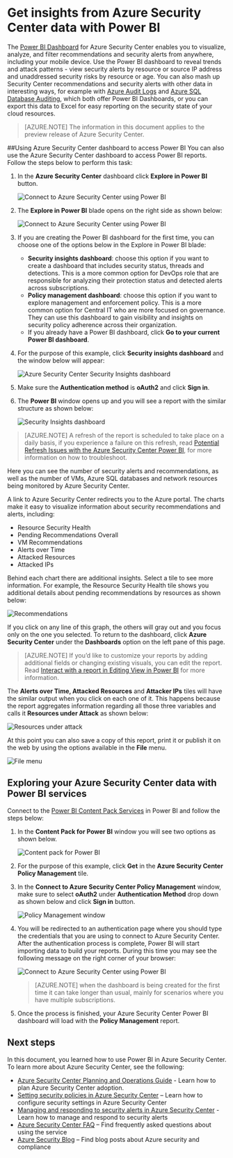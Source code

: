<properties
   pageTitle="Get insights from Azure Security Center data with Power BI| Microsoft Azure"
   description="The Azure Security Center Power BI content pack makes it easy to find  security alerts, recommendations, attacked resources and trends, based on a dataset that has been created for your reporting."
   services="security-center"
   documentationCenter="na"
   authors="YuriDio"
   manager="swadhwa"
   editor=""/>

<tags
   ms.service="security-center"
   ms.devlang="na"
   ms.topic="hero-article"
   ms.tgt_pltfrm="na"
   ms.workload="na"
   ms.date="06/03/2016"
   ms.author="yurid"/>

# Get insights from Azure Security Center data with Power BI
The [Power BI Dashboard](http://aka.ms/azure-security-center-power-bi) for Azure Security Center enables you to visualize, analyze, and filter recommendations and security alerts from anywhere, including your mobile device. Use the Power BI dashboard to reveal trends and attack patterns - view security alerts by resource or source IP address and unaddressed security risks by resource or age. You can also mash up Security Center recommendations and security alerts with other data in interesting ways, for example with [Azure Audit Logs](https://powerbi.microsoft.com/blog/monitor-azure-audit-logs-with-power-bi/) and [Azure SQL Database Auditing](https://powerbi.microsoft.com/blog/monitor-your-azure-sql-database-auditing-activity-with-power-bi/), which both offer Power BI Dashboards, or you can export this data to Excel for easy reporting on the security state of your cloud resources.

> [AZURE.NOTE] The information in this document applies to the preview release of Azure Security Center.


##Using Azure Security Center dashboard to access Power BI
You can also use the Azure Security Center dashboard to access Power BI reports. Follow the steps below to perform this task: 

1. In the **Azure Security Center** dashboard click **Explore in Power BI** button.

	![Connect to Azure Security Center using Power BI](./media/security-center-powerbi/security-center-powerbi-fig9-new.png) 

2. The **Explore in Power BI** blade opens on the right side as shown below:

	![Connect to Azure Security Center using Power BI](./media/security-center-powerbi/security-center-powerbi-fig2-new.png)

3. If you are creating the Power BI dashboard for the first time, you can choose one of the options below in the Explore in Power BI blade: 

	- **Security insights dashboard**: choose this option if you want to create a dashboard that includes security status, threads and detections. This is a more common option for DevOps role that are responsible for analyzing their protection status and detected alerts across subscriptions.
	- **Policy management dashboard**: choose this option if you want to explore management and enforcement policy.  This is a more common option for Central IT who are more focused on governance. They can use this dashboard to gain visibility and insights on security policy adherence across their organization.
	- If you already have a Power BI dashboard, click **Go to your current Power BI dashboard**.

4. For the purpose of this example, click **Security insights dashboard** and the window below will appear:

	![Azure Security Center Security Insights dashboard](./media/security-center-powerbi/security-center-powerbi-fig3-new.png)

5. Make sure the **Authentication method** is **oAuth2** and click **Sign in**.
6. The **Power BI** window opens up and you will see a report with the similar structure as shown below:
	
	![Security Insights dashboard](./media/security-center-powerbi/security-center-powerbi-fig5.png)

> [AZURE.NOTE] A refresh of the report is scheduled to take place on a daily basis, if you experience a failure on this refresh, read [Potential Refresh Issues with the Azure Security Center Power BI](https://blogs.msdn.microsoft.com/azuresecurity/2016/04/07/azure-security-center-power-bi-refresh-fails/), for more information on how to troubleshoot.

Here you can see the number of security alerts and recommendations, as well as the number of VMs, Azure SQL databases and network resources being monitored by Azure Security Center.

A link to Azure Security Center redirects you to the Azure portal. The charts make it easy to visualize information about security recommendations and alerts, including:

- Resource Security Health
- Pending Recommendations Overall
- VM Recommendations
- Alerts over Time
- Attacked Resources
- Attacked IPs

Behind each chart there are additional insights. Select a tile to see more information. For example, the Resource Security Health tile shows you additional details about pending recommendations by resources as shown below:

![Recommendations](./media/security-center-powerbi/security-center-powerbi-fig6.png)

If you click on any line of this graph, the others will gray out and you focus only on the one you selected. To return to the dashboard, click **Azure Security Center** under the **Dashboards** option on the left pane of this page.

> [AZURE.NOTE] If you’d like to customize your reports by adding additional fields or changing existing visuals, you can edit the report. Read [Interact with a report in Editing View in Power BI](https://powerbi.microsoft.com/documentation/powerbi-service-interact-with-a-report-in-editing-view/) for more information.

The **Alerts over Time, Attacked Resources** and **Attacker IPs** tiles will have the similar output when you click on each one of it. This happens because the report aggregates information regarding all those three variables and calls it **Resources under Attack** as shown below:

![Resources under attack](./media/security-center-powerbi/security-center-powerbi-fig7.png)

At this point you can also save a copy of this report, print it or publish it on the web by using the options available in the **File** menu.

![File menu](./media/security-center-powerbi/security-center-powerbi-fig8.png)

## Exploring your Azure Security Center data with Power BI services

Connect to the [Power BI Content Pack Services](https://msit.powerbi.com/groups/me/getdata/services) in Power BI and follow the steps below:

1. In the **Content Pack for Power BI** window you will see two options as shown below.

	![Content pack for Power BI](./media/security-center-powerbi/security-center-powerbi-fig1-new.png)

2. For the purpose of this example, click **Get** in the **Azure Security Center Policy Management** tile.

3. In the **Connect to Azure Security Center Policy Management** window, make sure to select **oAuth2** under **Authentication Method** drop down as shown below and click **Sign in** button.

	![Policy Management window](./media/security-center-powerbi/security-center-powerbi-fig4-new.png)

4. You will be redirected to an authentication page where you should type the credentials that you are using to connect to Azure Security Center. After the authentication process is complete, Power BI will start importing data to build your reports. During this time you may see the following message on the right corner of your browser:

	![Connect to Azure Security Center using Power BI](./media/security-center-powerbi/security-center-powerbi-fig4.png)

	>[AZURE.NOTE] when the dashboard is being created for the first time it can take longer than usual, mainly for scenarios where you have multiple subscriptions. 

5. Once the process is finished, your Azure Security Center Power BI dashboard will load with the **Policy Management** report.


## Next steps
In this document, you learned how to use Power BI in Azure Security Center. To learn more about Azure Security Center, see the following:

- [Azure Security Center Planning and Operations Guide](security-center-planning-and-operations-guide.md) - Learn how to plan Azure Security Center adoption.
- [Setting security policies in Azure Security Center](security-center-policies.md)
– Learn how to configure security settings in Azure Security Center
- [Managing and responding to security alerts in Azure Security Center](security-center-managing-and-responding-alerts.md) - Learn how to manage and respond to security alerts
- [Azure Security Center FAQ](security-center-faq.md) – Find frequently asked questions about using the service
- [Azure Security Blog](http://blogs.msdn.com/b/azuresecurity/) – Find blog posts about Azure security and compliance
